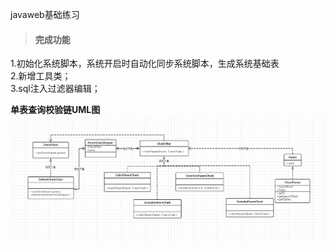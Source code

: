 javaweb基础练习

> #### 完成功能 

1.初始化系统脚本，系统开启时自动化同步系统脚本，生成系统基础表  
2.新增工具类；   
3.sql注入过滤器编辑；   

**单表查询校验链UML图**
![avatar](img/uml/checkchain_uml.jpg)




















